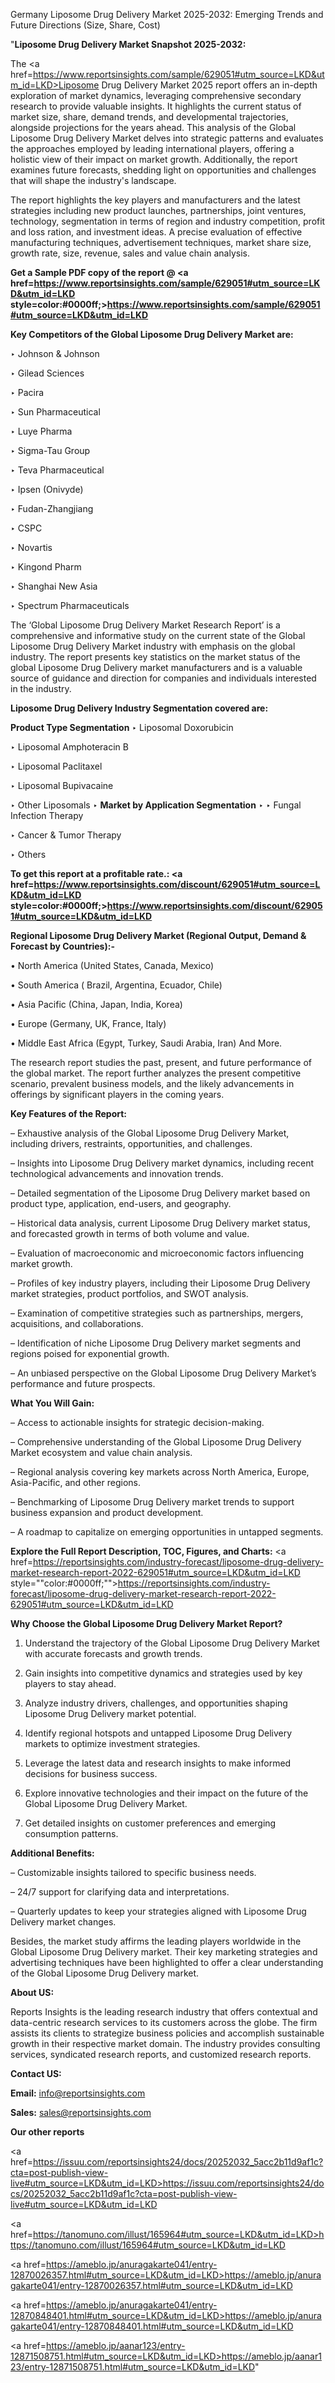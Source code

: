 Germany Liposome Drug Delivery Market 2025-2032: Emerging Trends and Future Directions (Size, Share, Cost)

"<strong>Liposome Drug Delivery Market Snapshot 2025-2032:</strong>

The <a href=https://www.reportsinsights.com/sample/629051#utm_source=LKD&utm_id=LKD>Liposome Drug Delivery Market</a> 2025 report offers an in-depth exploration of market dynamics, leveraging comprehensive secondary research to provide valuable insights. It highlights the current status of market size, share, demand trends, and developmental trajectories, alongside projections for the years ahead. This analysis of the Global Liposome Drug Delivery Market delves into strategic patterns and evaluates the approaches employed by leading international players, offering a holistic view of their impact on market growth. Additionally, the report examines future forecasts, shedding light on opportunities and challenges that will shape the industry's landscape.

The report highlights the key players and manufacturers and the latest strategies including new product launches, partnerships, joint ventures, technology, segmentation in terms of region and industry competition, profit and loss ration, and investment ideas. A precise evaluation of effective manufacturing techniques, advertisement techniques, market share size, growth rate, size, revenue, sales and value chain analysis.

<strong>Get a Sample PDF copy of the report @ <a href=https://www.reportsinsights.com/sample/629051#utm_source=LKD&utm_id=LKD style=color:#0000ff;>https://www.reportsinsights.com/sample/629051#utm_source=LKD&utm_id=LKD</a></strong>

<strong>Key Competitors of the Global Liposome Drug Delivery Market are:</strong>

‣ Johnson & Johnson

‣ Gilead Sciences

‣ Pacira

‣ Sun Pharmaceutical

‣ Luye Pharma

‣ Sigma-Tau Group

‣ Teva Pharmaceutical

‣ Ipsen (Onivyde)

‣ Fudan-Zhangjiang

‣ CSPC

‣ Novartis

‣ Kingond Pharm

‣ Shanghai New Asia

‣ Spectrum Pharmaceuticals

The ‘Global Liposome Drug Delivery Market Research Report’ is a comprehensive and informative study on the current state of the Global Liposome Drug Delivery Market industry with emphasis on the global industry. The report presents key statistics on the market status of the global Liposome Drug Delivery market manufacturers and is a valuable source of guidance and direction for companies and individuals interested in the industry.

<strong>Liposome Drug Delivery Industry Segmentation covered are:</strong>

<strong>Product Type Segmentation</strong>
‣
Liposomal Doxorubicin

‣ Liposomal Amphoteracin B

‣ Liposomal Paclitaxel

‣ Liposomal Bupivacaine

‣ Other Liposomals
‣ 
<strong>Market by Application Segmentation</strong>
‣
‣  Fungal Infection Therapy

‣ Cancer & Tumor Therapy

‣ Others

<strong>To get this report at a profitable rate.: <a href=https://www.reportsinsights.com/discount/629051#utm_source=LKD&utm_id=LKD style=color:#0000ff;>https://www.reportsinsights.com/discount/629051#utm_source=LKD&utm_id=LKD</a></strong>

<strong>Regional Liposome Drug Delivery Market (Regional Output, Demand &amp; Forecast by Countries):-</strong>

• North America (United States, Canada, Mexico)

• South America ( Brazil, Argentina, Ecuador, Chile)

• Asia Pacific (China, Japan, India, Korea)

• Europe (Germany, UK, France, Italy)

• Middle East Africa (Egypt, Turkey, Saudi Arabia, Iran) And More.

The research report studies the past, present, and future performance of the global market. The report further analyzes the present competitive scenario, prevalent business models, and the likely advancements in offerings by significant players in the coming years.

<strong>Key Features of the Report:</strong>

– Exhaustive analysis of the Global Liposome Drug Delivery Market, including drivers, restraints, opportunities, and challenges.

– Insights into Liposome Drug Delivery market dynamics, including recent technological advancements and innovation trends.

– Detailed segmentation of the Liposome Drug Delivery market based on product type, application, end-users, and geography.

– Historical data analysis, current Liposome Drug Delivery market status, and forecasted growth in terms of both volume and value.

– Evaluation of macroeconomic and microeconomic factors influencing market growth.

– Profiles of key industry players, including their Liposome Drug Delivery market strategies, product portfolios, and SWOT analysis.

– Examination of competitive strategies such as partnerships, mergers, acquisitions, and collaborations.

– Identification of niche Liposome Drug Delivery market segments and regions poised for exponential growth.

– An unbiased perspective on the Global Liposome Drug Delivery Market’s performance and future prospects.

<strong>What You Will Gain:</strong>

– Access to actionable insights for strategic decision-making.

– Comprehensive understanding of the Global Liposome Drug Delivery Market ecosystem and value chain analysis.

– Regional analysis covering key markets across North America, Europe, Asia-Pacific, and other regions.

– Benchmarking of Liposome Drug Delivery market trends to support business expansion and product development.

– A roadmap to capitalize on emerging opportunities in untapped segments.

<strong>Explore the Full Report Description, TOC, Figures, and Charts:</strong>
<a href=https://reportsinsights.com/industry-forecast/liposome-drug-delivery-market-research-report-2022-629051#utm_source=LKD&utm_id=LKD style=""color:#0000ff;"">https://reportsinsights.com/industry-forecast/liposome-drug-delivery-market-research-report-2022-629051#utm_source=LKD&utm_id=LKD</a>

<strong>Why Choose the Global Liposome Drug Delivery Market Report?</strong>

1. Understand the trajectory of the Global Liposome Drug Delivery Market with accurate forecasts and growth trends.

2. Gain insights into competitive dynamics and strategies used by key players to stay ahead.

3. Analyze industry drivers, challenges, and opportunities shaping Liposome Drug Delivery market potential.

4. Identify regional hotspots and untapped Liposome Drug Delivery markets to optimize investment strategies.

5. Leverage the latest data and research insights to make informed decisions for business success.

6. Explore innovative technologies and their impact on the future of the Global Liposome Drug Delivery Market.

7. Get detailed insights on customer preferences and emerging consumption patterns.

<strong>Additional Benefits:</strong>

– Customizable insights tailored to specific business needs.

– 24/7 support for clarifying data and interpretations.

– Quarterly updates to keep your strategies aligned with Liposome Drug Delivery market changes.

Besides, the market study affirms the leading players worldwide in the Global Liposome Drug Delivery market. Their key marketing strategies and advertising techniques have been highlighted to offer a clear understanding of the Global Liposome Drug Delivery market.

<strong><strong>About US</strong>:</strong>

Reports Insights is the leading research industry that offers contextual and data-centric research services to its customers across the globe. The firm assists its clients to strategize business policies and accomplish sustainable growth in their respective market domain. The industry provides consulting services, syndicated research reports, and customized research reports.

<strong>Contact US:</strong>

<p class=><b>Email:</b> <a href=mailto:info@reportsinsights.com>info@reportsinsights.com</a></p>
<p class=><b>Sales:</b> <a href=mailto:sales@reportsinsights.com>sales@reportsinsights.com</a></p>

<strong>Our other reports</strong>

<a href=https://issuu.com/reportsinsights24/docs/20252032_5acc2b11d9af1c?cta=post-publish-view-live#utm_source=LKD&utm_id=LKD>https://issuu.com/reportsinsights24/docs/20252032_5acc2b11d9af1c?cta=post-publish-view-live#utm_source=LKD&utm_id=LKD</a>

<a href=https://tanomuno.com/illust/165964#utm_source=LKD&utm_id=LKD>https://tanomuno.com/illust/165964#utm_source=LKD&utm_id=LKD</a>

<a href=https://ameblo.jp/anuragakarte041/entry-12870026357.html#utm_source=LKD&utm_id=LKD>https://ameblo.jp/anuragakarte041/entry-12870026357.html#utm_source=LKD&utm_id=LKD</a>

<a href=https://ameblo.jp/anuragakarte041/entry-12870848401.html#utm_source=LKD&utm_id=LKD>https://ameblo.jp/anuragakarte041/entry-12870848401.html#utm_source=LKD&utm_id=LKD</a>

<a href=https://ameblo.jp/aanar123/entry-12871508751.html#utm_source=LKD&utm_id=LKD>https://ameblo.jp/aanar123/entry-12871508751.html#utm_source=LKD&utm_id=LKD</a>"
